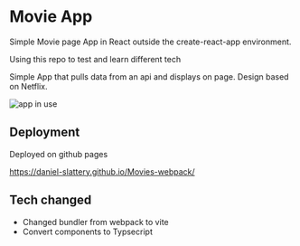 # Movie App
Simple Movie page App in React outside the create-react-app environment.

Using this repo to test and learn different tech

Simple App that pulls data from an api and displays on page. Design based on Netflix.

![app in use](client/assets/moviesApp.gif)
## Deployment
Deployed on github pages

https://daniel-slattery.github.io/Movies-webpack/
## Tech changed
- Changed bundler from webpack to vite
- Convert components to Typsecript
